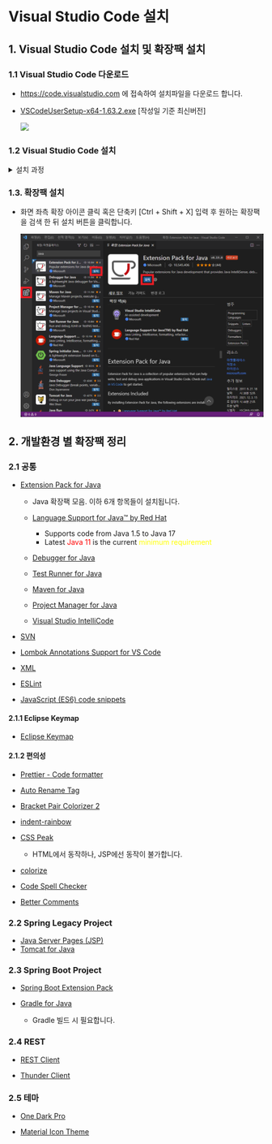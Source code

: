 # Visual Studio Code 설치

## 1. Visual Studio Code 설치 및 확장팩 설치

### 1.1 Visual Studio Code 다운로드

- https://code.visualstudio.com 에 접속하여 설치파일을 다운로드 합니다.

- [VSCodeUserSetup-x64-1.63.2.exe](https://az764295.vo.msecnd.net/stable/899d46d82c4c95423fb7e10e68eba52050e30ba3/VSCodeUserSetup-x64-1.63.2.exe) [작성일 기준 최신버전]

  ![](./images/설치/설치.jpeg)

### 1.2 Visual Studio Code 설치

<details><summary>설치 과정</summary><br>

![](./images/설치/1.png)

![](./images/설치/2.png)

![](./images/설치/3.png)

![](./images/설치/4.png)

![](./images/설치/5.png)

![](./images/설치/6.png)

![](./images/설치/7.png)

</details>

### 1.3. 확장팩 설치

- 화면 좌측 확장 아이콘 클릭 혹은 단축키 [Ctrl + Shift + X] 입력 후 원하는 확장팩을 검색 한 뒤 설치 버튼을 클릭합니다.

  ![](./images/설치/8.png)

## 2. 개발환경 별 확장팩 정리

### 2.1 공통

- [Extension Pack for Java](https://marketplace.visualstudio.com/items?itemName=vscjava.vscode-java-pack)

  - Java 확장팩 모음. 이하 6개 항목들이 설치됩니다.

  - [Language Support for Java™ by Red Hat](https://marketplace.visualstudio.com/items?itemName=redhat.java)

    - Supports code from Java 1.5 to Java 17
    - Latest <span style="color:red">Java 11</span> is the current <span style="color:yellow">
      minimum requirement</span>

  - [Debugger for Java](https://marketplace.visualstudio.com/items?itemName=vscjava.vscode-java-debug)
  - [Test Runner for Java](https://marketplace.visualstudio.com/items?itemName=vscjava.vscode-java-test)
  - [Maven for Java](https://marketplace.visualstudio.com/items?itemName=vscjava.vscode-maven)
  - [Project Manager for Java](https://marketplace.visualstudio.com/items?itemName=vscjava.vscode-java-dependency)
  - [Visual Studio IntelliCode](https://marketplace.visualstudio.com/items?itemName=VisualStudioExptTeam.vscodeintellicode)

- [SVN](https://marketplace.visualstudio.com/items?itemName=johnstoncode.svn-scm)

- [Lombok Annotations Support for VS Code](https://marketplace.visualstudio.com/items?itemName=GabrielBB.vscode-lombok)

- [XML](https://marketplace.visualstudio.com/items?itemName=redhat.vscode-xml)

- [ESLint](https://marketplace.visualstudio.com/items?itemName=dbaeumer.vscode-eslint)

- [JavaScript (ES6) code snippets](https://marketplace.visualstudio.com/items?itemName=xabikos.JavaScriptSnippets)

#### 2.1.1 Eclipse Keymap

- [Eclipse Keymap](https://marketplace.visualstudio.com/items?itemName=alphabotsec.vscode-eclipse-keybindings)

#### 2.1.2 편의성

- [Prettier - Code formatter](https://marketplace.visualstudio.com/items?itemName=esbenp.prettier-vscode)

- [Auto Rename Tag](https://marketplace.visualstudio.com/items?itemName=formulahendry.auto-rename-tag)

- [Bracket Pair Colorizer 2](https://marketplace.visualstudio.com/items?itemName=CoenraadS.bracket-pair-colorizer-2)

- [indent-rainbow](https://marketplace.visualstudio.com/items?itemName=oderwat.indent-rainbow)

- [CSS Peak](https://marketplace.visualstudio.com/items?itemName=pranaygp.vscode-css-peek)

  - HTML에서 동작하나, JSP에선 동작이 불가합니다.

- [colorize](https://marketplace.visualstudio.com/items?itemName=kamikillerto.vscode-colorize)

- [Code Spell Checker](https://marketplace.visualstudio.com/items?itemName=streetsidesoftware.code-spell-checker)

- [Better Comments](https://marketplace.visualstudio.com/items?itemName=aaron-bond.better-comments)

### 2.2 Spring Legacy Project

- [Java Server Pages (JSP)](https://marketplace.visualstudio.com/items?itemName=pthorsson.vscode-jsp)
- [Tomcat for Java](https://marketplace.visualstudio.com/items?itemName=adashen.vscode-tomcat)

### 2.3 Spring Boot Project

- [Spring Boot Extension Pack](https://marketplace.visualstudio.com/items?itemName=Pivotal.vscode-boot-dev-pack)

- [Gradle for Java](https://marketplace.visualstudio.com/items?itemName=vscjava.vscode-gradle)
  - Gradle 빌드 시 필요합니다.

### 2.4 REST

- [REST Client](https://marketplace.visualstudio.com/items?itemName=humao.rest-client)

- [Thunder Client](https://marketplace.visualstudio.com/items?itemName=rangav.vscode-thunder-client)

### 2.5 테마

- [One Dark Pro](https://marketplace.visualstudio.com/items?itemName=zhuangtongfa.Material-theme)

- [Material Icon Theme](https://marketplace.visualstudio.com/items?itemName=PKief.material-icon-theme)
